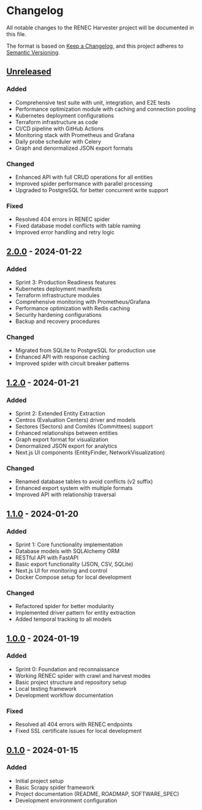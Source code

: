 # Changelog

All notable changes to the RENEC Harvester project will be documented in this file.

The format is based on [Keep a Changelog](https://keepachangelog.com/en/1.0.0/),
and this project adheres to [Semantic Versioning](https://semver.org/spec/v2.0.0.html).

## [Unreleased]

### Added
- Comprehensive test suite with unit, integration, and E2E tests
- Performance optimization module with caching and connection pooling
- Kubernetes deployment configurations
- Terraform infrastructure as code
- CI/CD pipeline with GitHub Actions
- Monitoring stack with Prometheus and Grafana
- Daily probe scheduler with Celery
- Graph and denormalized JSON export formats

### Changed
- Enhanced API with full CRUD operations for all entities
- Improved spider performance with parallel processing
- Upgraded to PostgreSQL for better concurrent write support

### Fixed
- Resolved 404 errors in RENEC spider
- Fixed database model conflicts with table naming
- Improved error handling and retry logic

## [2.0.0] - 2024-01-22

### Added
- Sprint 3: Production Readiness features
- Kubernetes deployment manifests
- Terraform infrastructure modules
- Comprehensive monitoring with Prometheus/Grafana
- Performance optimization with Redis caching
- Security hardening configurations
- Backup and recovery procedures

### Changed
- Migrated from SQLite to PostgreSQL for production use
- Enhanced API with response caching
- Improved spider with circuit breaker patterns

## [1.2.0] - 2024-01-21

### Added
- Sprint 2: Extended Entity Extraction
- Centros (Evaluation Centers) driver and models
- Sectores (Sectors) and Comités (Committees) support
- Enhanced relationships between entities
- Graph export format for visualization
- Denormalized JSON export for analytics
- Next.js UI components (EntityFinder, NetworkVisualization)

### Changed
- Renamed database tables to avoid conflicts (v2 suffix)
- Enhanced export system with multiple formats
- Improved API with relationship traversal

## [1.1.0] - 2024-01-20

### Added
- Sprint 1: Core functionality implementation
- Database models with SQLAlchemy ORM
- RESTful API with FastAPI
- Basic export functionality (JSON, CSV, SQLite)
- Next.js UI for monitoring and control
- Docker Compose setup for local development

### Changed
- Refactored spider for better modularity
- Implemented driver pattern for entity extraction
- Added temporal tracking to all models

## [1.0.0] - 2024-01-19

### Added
- Sprint 0: Foundation and reconnaissance
- Working RENEC spider with crawl and harvest modes
- Basic project structure and repository setup
- Local testing framework
- Development workflow documentation

### Fixed
- Resolved all 404 errors with RENEC endpoints
- Fixed SSL certificate issues for local development

## [0.1.0] - 2024-01-15

### Added
- Initial project setup
- Basic Scrapy spider framework
- Project documentation (README, ROADMAP, SOFTWARE_SPEC)
- Development environment configuration

[Unreleased]: https://github.com/your-org/renec-harvester/compare/v2.0.0...HEAD
[2.0.0]: https://github.com/your-org/renec-harvester/compare/v1.2.0...v2.0.0
[1.2.0]: https://github.com/your-org/renec-harvester/compare/v1.1.0...v1.2.0
[1.1.0]: https://github.com/your-org/renec-harvester/compare/v1.0.0...v1.1.0
[1.0.0]: https://github.com/your-org/renec-harvester/compare/v0.1.0...v1.0.0
[0.1.0]: https://github.com/your-org/renec-harvester/releases/tag/v0.1.0